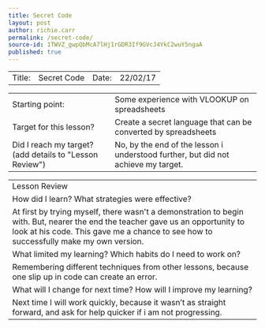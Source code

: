 ```yaml
---
title: Secret Code
layout: post
author: richie.carr
permalink: /secret-code/
source-id: 1TWVZ_gwpQbMcA7lHj1rGDR3If9GVcJ4YkC2wuY5ngaA
published: true
---
```

<table>
  <tr>
    <td>Title:  </td>
    <td>Secret Code</td>
    <td> Date:  </td>
    <td>22/02/17
</td>
  </tr>
</table>


<table>
  <tr>
    <td>Starting point:</td>
    <td>Some experience with VLOOKUP on spreadsheets</td>
  </tr>
  <tr>
    <td>Target for this lesson?</td>
    <td>Create a secret language that can be converted by spreadsheets</td>
  </tr>
  <tr>
    <td>Did I reach my target? 
(add details to "Lesson Review")</td>
    <td>No, by the end of the lesson i understood further, but did not achieve my target.</td>
  </tr>
</table>


<table>
  <tr>
    <td>Lesson Review</td>
  </tr>
  <tr>
    <td>How did I learn? What strategies were effective? </td>
  </tr>
  <tr>
    <td>At first by trying myself, there wasn't a demonstration to begin with. But, nearer the end the teacher gave us an opportunity to look at his code. This gave me a chance to see how to successfully make my own version.
</td>
  </tr>
  <tr>
    <td>What limited my learning? Which habits do I need to work on? </td>
  </tr>
  <tr>
    <td>Remembering different techniques from other lessons, because one slip up in code can create an error.</td>
  </tr>
  <tr>
    <td>What will I change for next time? How will I improve my learning?</td>
  </tr>
  <tr>
    <td>Next time I will work quickly, because it wasn’t as straight forward, and ask for help quicker if i am not progressing.</td>
  </tr>
</table>


